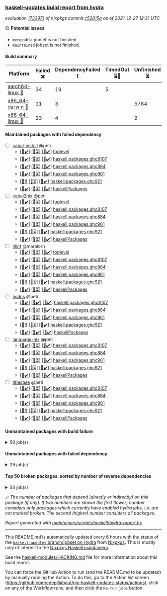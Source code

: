 ### [haskell-updates build report from hydra](https://hydra.nixos.org/jobset/nixpkgs/haskell-updates)
*evaluation [1733971](https://hydra.nixos.org/eval/1733971) of nixpkgs commit [c52815a](https://github.com/NixOS/nixpkgs/commits/c52815aa6da29983e341659c4662941a2f7797ef) as of 2021-12-27 12:31 UTC*

:yellow_circle: **Potential issues**
  * `mergeable` jobset is not finished.
  * `maintained` jobset is not finished.

#### Build summary

 | Platform | Failed :x: | DependencyFailed :heavy_exclamation_mark: | TimedOut :hourglass::no_entry_sign: | Unfinished :hourglass_flowing_sand: | Success :heavy_check_mark: | 
 | --- | --- | --- | --- | --- | --- | 
 | [aarch64-linux :iphone:](https://hydra.nixos.org/eval/1733971?filter=.aarch64-linux) | 34 | 19 | 5 |  | 7134 | 
 | [x86_64-darwin :apple:](https://hydra.nixos.org/eval/1733971?filter=.x86_64-darwin) | 11 | 3 |  | 5784 | 1337 | 
 | [x86_64-linux :penguin:](https://hydra.nixos.org/eval/1733971?filter=.x86_64-linux) | 23 | 4 |  | 2 | 7196 | 
#### Maintained packages with failed dependency
- [ ] [cabal-install](https://hydra.nixos.org/eval/1733971?filter=cabal-install) @peti
  - [[:iphone::heavy_check_mark:]](https://hydra.nixos.org/build/162346860) [[:apple::hourglass_flowing_sand:]](https://hydra.nixos.org/build/162335607) [[:penguin::heavy_check_mark:]](https://hydra.nixos.org/build/162337837) [toplevel](https://hydra.nixos.org/eval/1733971?filter=cabal-install)
  - [[:iphone::heavy_check_mark:]](https://hydra.nixos.org/build/162341196) [[:apple::hourglass_flowing_sand:]](https://hydra.nixos.org/build/162342841) [[:penguin::heavy_check_mark:]](https://hydra.nixos.org/build/162338547) [haskell.packages.ghc8107](https://hydra.nixos.org/eval/1733971?filter=haskell.packages.ghc8107.cabal-install)
  - [[:iphone::heavy_check_mark:]](https://hydra.nixos.org/build/162340016) [[:apple::hourglass_flowing_sand:]](https://hydra.nixos.org/build/162349087) [[:penguin::heavy_check_mark:]](https://hydra.nixos.org/build/162346736) [haskell.packages.ghc884](https://hydra.nixos.org/eval/1733971?filter=haskell.packages.ghc884.cabal-install)
  - [[:iphone::heavy_check_mark:]](https://hydra.nixos.org/build/162345393) [[:apple::hourglass_flowing_sand:]](https://hydra.nixos.org/build/162337423) [[:penguin::heavy_check_mark:]](https://hydra.nixos.org/build/162341800) [haskell.packages.ghc901](https://hydra.nixos.org/eval/1733971?filter=haskell.packages.ghc901.cabal-install)
  - [[:iphone::heavy_exclamation_mark:]](https://hydra.nixos.org/build/162342969) [[:apple::hourglass_flowing_sand:]](https://hydra.nixos.org/build/162337830) [[:penguin::heavy_check_mark:]](https://hydra.nixos.org/build/162332343) [haskell.packages.ghc921](https://hydra.nixos.org/eval/1733971?filter=haskell.packages.ghc921.cabal-install)
  - [[:iphone::heavy_check_mark:]](https://hydra.nixos.org/build/162352747) [[:apple::hourglass_flowing_sand:]](https://hydra.nixos.org/build/162333103) [[:penguin::heavy_check_mark:]](https://hydra.nixos.org/build/162348556) [haskellPackages](https://hydra.nixos.org/eval/1733971?filter=haskellPackages.cabal-install)
- [ ] [cabal2nix](https://hydra.nixos.org/eval/1733971?filter=cabal2nix) @peti
  - [[:iphone::heavy_check_mark:]](https://hydra.nixos.org/build/162334537) [[:apple::hourglass_flowing_sand:]](https://hydra.nixos.org/build/162347266) [[:penguin::heavy_check_mark:]](https://hydra.nixos.org/build/162344012) [toplevel](https://hydra.nixos.org/eval/1733971?filter=cabal2nix)
  - [[:iphone::heavy_check_mark:]](https://hydra.nixos.org/build/162350326) [[:apple::hourglass_flowing_sand:]](https://hydra.nixos.org/build/162348834) [[:penguin::heavy_check_mark:]](https://hydra.nixos.org/build/162332525) [haskell.packages.ghc8107](https://hydra.nixos.org/eval/1733971?filter=haskell.packages.ghc8107.cabal2nix)
  - [[:iphone::heavy_check_mark:]](https://hydra.nixos.org/build/162337896) [[:apple::hourglass_flowing_sand:]](https://hydra.nixos.org/build/162343280) [[:penguin::heavy_check_mark:]](https://hydra.nixos.org/build/162349605) [haskell.packages.ghc884](https://hydra.nixos.org/eval/1733971?filter=haskell.packages.ghc884.cabal2nix)
  - [[:iphone::heavy_check_mark:]](https://hydra.nixos.org/build/162343932) [[:apple::hourglass_flowing_sand:]](https://hydra.nixos.org/build/162336655) [[:penguin::heavy_check_mark:]](https://hydra.nixos.org/build/162352787) [haskell.packages.ghc901](https://hydra.nixos.org/eval/1733971?filter=haskell.packages.ghc901.cabal2nix)
  - [[:iphone::heavy_exclamation_mark:]](https://hydra.nixos.org/build/162336796) [[:apple::hourglass_flowing_sand:]](https://hydra.nixos.org/build/162341478) [[:penguin::heavy_check_mark:]](https://hydra.nixos.org/build/162339613) [haskell.packages.ghc921](https://hydra.nixos.org/eval/1733971?filter=haskell.packages.ghc921.cabal2nix)
  - [[:iphone::heavy_check_mark:]](https://hydra.nixos.org/build/162351447) [[:apple::hourglass_flowing_sand:]](https://hydra.nixos.org/build/162342186) [[:penguin::heavy_check_mark:]](https://hydra.nixos.org/build/162342191) [haskellPackages](https://hydra.nixos.org/eval/1733971?filter=haskellPackages.cabal2nix)
- [ ] [hlint](https://hydra.nixos.org/eval/1733971?filter=hlint) @maralorn
  - [[:iphone::heavy_check_mark:]](https://hydra.nixos.org/build/162344955) [[:apple::hourglass_flowing_sand:]](https://hydra.nixos.org/build/162332579) [[:penguin::heavy_check_mark:]](https://hydra.nixos.org/build/162346193) [toplevel](https://hydra.nixos.org/eval/1733971?filter=hlint)
  - [[:iphone::heavy_check_mark:]](https://hydra.nixos.org/build/162349339) [[:apple::hourglass_flowing_sand:]](https://hydra.nixos.org/build/162352433) [[:penguin::heavy_check_mark:]](https://hydra.nixos.org/build/162348959) [haskell.packages.ghc8107](https://hydra.nixos.org/eval/1733971?filter=haskell.packages.ghc8107.hlint)
  - [[:iphone::heavy_check_mark:]](https://hydra.nixos.org/build/162334321) [[:apple::hourglass_flowing_sand:]](https://hydra.nixos.org/build/162344743) [[:penguin::heavy_check_mark:]](https://hydra.nixos.org/build/162342044) [haskell.packages.ghc884](https://hydra.nixos.org/eval/1733971?filter=haskell.packages.ghc884.hlint)
  - [[:iphone::heavy_check_mark:]](https://hydra.nixos.org/build/162348871) [[:apple::hourglass_flowing_sand:]](https://hydra.nixos.org/build/162349871) [[:penguin::heavy_check_mark:]](https://hydra.nixos.org/build/162341607) [haskell.packages.ghc901](https://hydra.nixos.org/eval/1733971?filter=haskell.packages.ghc901.hlint)
  - [[:iphone::heavy_exclamation_mark:]](https://hydra.nixos.org/build/162352152) [[:apple::hourglass_flowing_sand:]](https://hydra.nixos.org/build/162339417) [[:penguin::heavy_check_mark:]](https://hydra.nixos.org/build/162342404) [haskell.packages.ghc921](https://hydra.nixos.org/eval/1733971?filter=haskell.packages.ghc921.hlint)
  - [[:iphone::heavy_check_mark:]](https://hydra.nixos.org/build/162346196) [[:apple::hourglass_flowing_sand:]](https://hydra.nixos.org/build/162348712) [[:penguin::heavy_check_mark:]](https://hydra.nixos.org/build/162342519) [haskellPackages](https://hydra.nixos.org/eval/1733971?filter=haskellPackages.hlint)
- [ ] [hsdns](https://hydra.nixos.org/eval/1733971?filter=hsdns) @peti
  - [[:iphone::heavy_check_mark:]](https://hydra.nixos.org/build/162331690) [[:apple::heavy_check_mark:]](https://hydra.nixos.org/build/162350846) [[:penguin::heavy_check_mark:]](https://hydra.nixos.org/build/162336663) [haskell.packages.ghc8107](https://hydra.nixos.org/eval/1733971?filter=haskell.packages.ghc8107.hsdns)
  - [[:iphone::heavy_check_mark:]](https://hydra.nixos.org/build/162338358) [[:apple::hourglass_flowing_sand:]](https://hydra.nixos.org/build/162338514) [[:penguin::heavy_check_mark:]](https://hydra.nixos.org/build/162346198) [haskell.packages.ghc884](https://hydra.nixos.org/eval/1733971?filter=haskell.packages.ghc884.hsdns)
  - [[:iphone::heavy_check_mark:]](https://hydra.nixos.org/build/162334351) [[:apple::hourglass_flowing_sand:]](https://hydra.nixos.org/build/162339230) [[:penguin::heavy_check_mark:]](https://hydra.nixos.org/build/162340230) [haskell.packages.ghc901](https://hydra.nixos.org/eval/1733971?filter=haskell.packages.ghc901.hsdns)
  - [[:iphone::heavy_exclamation_mark:]](https://hydra.nixos.org/build/162344058) [[:apple::hourglass_flowing_sand:]](https://hydra.nixos.org/build/162350432) [[:penguin::heavy_check_mark:]](https://hydra.nixos.org/build/162340845) [haskell.packages.ghc921](https://hydra.nixos.org/eval/1733971?filter=haskell.packages.ghc921.hsdns)
  - [[:iphone::heavy_check_mark:]](https://hydra.nixos.org/build/162334631) [[:apple::heavy_check_mark:]](https://hydra.nixos.org/build/162338840) [[:penguin::heavy_check_mark:]](https://hydra.nixos.org/build/162345737) [haskellPackages](https://hydra.nixos.org/eval/1733971?filter=haskellPackages.hsdns)
- [ ] [language-nix](https://hydra.nixos.org/eval/1733971?filter=language-nix) @peti
  - [[:iphone::heavy_check_mark:]](https://hydra.nixos.org/build/162349654) [[:apple::hourglass_flowing_sand:]](https://hydra.nixos.org/build/162346415) [[:penguin::heavy_check_mark:]](https://hydra.nixos.org/build/162331080) [haskell.packages.ghc8107](https://hydra.nixos.org/eval/1733971?filter=haskell.packages.ghc8107.language-nix)
  - [[:iphone::heavy_check_mark:]](https://hydra.nixos.org/build/162340650) [[:apple::hourglass_flowing_sand:]](https://hydra.nixos.org/build/162340663) [[:penguin::heavy_check_mark:]](https://hydra.nixos.org/build/162351997) [haskell.packages.ghc884](https://hydra.nixos.org/eval/1733971?filter=haskell.packages.ghc884.language-nix)
  - [[:iphone::heavy_check_mark:]](https://hydra.nixos.org/build/162337261) [[:apple::hourglass_flowing_sand:]](https://hydra.nixos.org/build/162347767) [[:penguin::heavy_check_mark:]](https://hydra.nixos.org/build/162341349) [haskell.packages.ghc901](https://hydra.nixos.org/eval/1733971?filter=haskell.packages.ghc901.language-nix)
  - [[:iphone::heavy_exclamation_mark:]](https://hydra.nixos.org/build/162348182) [[:apple::hourglass_flowing_sand:]](https://hydra.nixos.org/build/162351620) [[:penguin::heavy_check_mark:]](https://hydra.nixos.org/build/162352293) [haskell.packages.ghc921](https://hydra.nixos.org/eval/1733971?filter=haskell.packages.ghc921.language-nix)
  - [[:iphone::heavy_check_mark:]](https://hydra.nixos.org/build/162333949) [[:apple::hourglass_flowing_sand:]](https://hydra.nixos.org/build/162339327) [[:penguin::heavy_check_mark:]](https://hydra.nixos.org/build/162333831) [haskellPackages](https://hydra.nixos.org/eval/1733971?filter=haskellPackages.language-nix)
- [ ] [titlecase](https://hydra.nixos.org/eval/1733971?filter=titlecase) @peti
  - [[:iphone::heavy_check_mark:]](https://hydra.nixos.org/build/162348528) [[:apple::hourglass_flowing_sand:]](https://hydra.nixos.org/build/162340714) [[:penguin::heavy_check_mark:]](https://hydra.nixos.org/build/162342703) [haskell.packages.ghc8107](https://hydra.nixos.org/eval/1733971?filter=haskell.packages.ghc8107.titlecase)
  - [[:iphone::heavy_check_mark:]](https://hydra.nixos.org/build/162331577) [[:apple::hourglass_flowing_sand:]](https://hydra.nixos.org/build/162332598) [[:penguin::heavy_check_mark:]](https://hydra.nixos.org/build/162349114) [haskell.packages.ghc884](https://hydra.nixos.org/eval/1733971?filter=haskell.packages.ghc884.titlecase)
  - [[:iphone::heavy_check_mark:]](https://hydra.nixos.org/build/162341037) [[:apple::hourglass_flowing_sand:]](https://hydra.nixos.org/build/162342576) [[:penguin::heavy_check_mark:]](https://hydra.nixos.org/build/162342355) [haskell.packages.ghc901](https://hydra.nixos.org/eval/1733971?filter=haskell.packages.ghc901.titlecase)
  - [[:iphone::heavy_exclamation_mark:]](https://hydra.nixos.org/build/162339190) [[:apple::hourglass_flowing_sand:]](https://hydra.nixos.org/build/162340908) [[:penguin::heavy_check_mark:]](https://hydra.nixos.org/build/162334163) [haskell.packages.ghc921](https://hydra.nixos.org/eval/1733971?filter=haskell.packages.ghc921.titlecase)
  - [[:iphone::heavy_check_mark:]](https://hydra.nixos.org/build/162331458) [[:apple::hourglass_flowing_sand:]](https://hydra.nixos.org/build/162333778) [[:penguin::heavy_check_mark:]](https://hydra.nixos.org/build/162334765) [haskellPackages](https://hydra.nixos.org/eval/1733971?filter=haskellPackages.titlecase)
#### Unmaintained packages with build failure
<details><summary>50 job(s) </summary>

- [ ] [[:iphone::x:]](https://hydra.nixos.org/build/162350301) [[:apple::hourglass_flowing_sand:]](https://hydra.nixos.org/build/162331385) [[:penguin::heavy_check_mark:]](https://hydra.nixos.org/build/162346422) [haskellPackages.ptr-poker](https://hydra.nixos.org/eval/1733971?filter=haskellPackages.ptr-poker)  :arrow_heading_up: 3 | 4
- [ ] [[:iphone::x:]](https://hydra.nixos.org/build/162334350) [[:apple::heavy_check_mark:]](https://hydra.nixos.org/build/162345542) [[:penguin::heavy_check_mark:]](https://hydra.nixos.org/build/162340910) [haskellPackages.long-double](https://hydra.nixos.org/eval/1733971?filter=haskellPackages.long-double)  :arrow_heading_up: 2 | 2
- [ ] [[:iphone::heavy_check_mark:]](https://hydra.nixos.org/build/162343562) [[:apple::hourglass_flowing_sand:]](https://hydra.nixos.org/build/162512173) [[:penguin::x:]](https://hydra.nixos.org/build/162512099) [haskellPackages.sdp-io](https://hydra.nixos.org/eval/1733971?filter=haskellPackages.sdp-io)  :arrow_heading_up: 2 | 2
- [ ] [[:iphone::x:]](https://hydra.nixos.org/build/162339174) [[:apple::hourglass_flowing_sand:]](https://hydra.nixos.org/build/162338723) [[:penguin::heavy_check_mark:]](https://hydra.nixos.org/build/162349382) [haskellPackages.OrderedBits](https://hydra.nixos.org/eval/1733971?filter=haskellPackages.OrderedBits)  :arrow_heading_up: 1 | 36
- [ ] [[:iphone::x:]](https://hydra.nixos.org/build/162512113) [[:apple::hourglass_flowing_sand:]](https://hydra.nixos.org/build/162512187) [[:penguin::x:]](https://hydra.nixos.org/build/162512102) [haskellPackages.polysemy-http](https://hydra.nixos.org/eval/1733971?filter=haskellPackages.polysemy-http)  :arrow_heading_up: 1 | 2
- [ ] [[:iphone::x:]](https://hydra.nixos.org/build/162351024) [[:apple::hourglass_flowing_sand:]](https://hydra.nixos.org/build/162340828) [[:penguin::heavy_check_mark:]](https://hydra.nixos.org/build/162350261) [haskellPackages.quic](https://hydra.nixos.org/eval/1733971?filter=haskellPackages.quic)  :arrow_heading_up: 1 | 2
- [ ] [[:iphone::x:]](https://hydra.nixos.org/build/162335896) [[:apple::x:]](https://hydra.nixos.org/build/162340408) [[:penguin::heavy_check_mark:]](https://hydra.nixos.org/build/162342879) [haskellPackages.easytensor](https://hydra.nixos.org/eval/1733971?filter=haskellPackages.easytensor)  :arrow_heading_up: 1 | 1
- [ ] [[:iphone::heavy_check_mark:]](https://hydra.nixos.org/build/162345878) [[:apple::x:]](https://hydra.nixos.org/build/162344069) [[:penguin::heavy_check_mark:]](https://hydra.nixos.org/build/162348576) [haskellPackages.keep-alive](https://hydra.nixos.org/eval/1733971?filter=haskellPackages.keep-alive)  :arrow_heading_up: 1 | 1
- [ ] [[:iphone::x:]](https://hydra.nixos.org/build/162337076) [[:apple::hourglass_flowing_sand:]](https://hydra.nixos.org/build/162340398) [[:penguin::heavy_check_mark:]](https://hydra.nixos.org/build/162334597) [haskellPackages.nlopt-haskell](https://hydra.nixos.org/eval/1733971?filter=haskellPackages.nlopt-haskell)  :arrow_heading_up: 1 | 1
- [ ] [[:iphone::x:]](https://hydra.nixos.org/build/162512101) [[:apple::hourglass_flowing_sand:]](https://hydra.nixos.org/build/162512115) [[:penguin::x:]](https://hydra.nixos.org/build/162512146) [haskellPackages.polysemy-process](https://hydra.nixos.org/eval/1733971?filter=haskellPackages.polysemy-process)  :arrow_heading_up: 1 | 1
- [ ] [[:iphone::heavy_check_mark:]](https://hydra.nixos.org/build/162340476) [[:apple::hourglass_flowing_sand:]](https://hydra.nixos.org/build/162512083) [[:penguin::x:]](https://hydra.nixos.org/build/162512081) [haskellPackages.sdp-hashable](https://hydra.nixos.org/eval/1733971?filter=haskellPackages.sdp-hashable)  :arrow_heading_up: 1 | 1
- [ ] [[:iphone::x:]](https://hydra.nixos.org/build/162338584) [[:apple::heavy_check_mark:]](https://hydra.nixos.org/build/162338429) [[:penguin::heavy_check_mark:]](https://hydra.nixos.org/build/162336528) [haskellPackages.unicode-properties](https://hydra.nixos.org/eval/1733971?filter=haskellPackages.unicode-properties)  :arrow_heading_up: 1 | 1
- [ ] [[:iphone::x:]](https://hydra.nixos.org/build/162344940) [[:apple::hourglass_flowing_sand:]](https://hydra.nixos.org/build/162334963) [[:penguin::heavy_check_mark:]](https://hydra.nixos.org/build/162349767) [haskellPackages.accelerate-llvm](https://hydra.nixos.org/eval/1733971?filter=haskellPackages.accelerate-llvm)  :arrow_heading_up: 0 | 8
- [ ] [[:iphone::x:]](https://hydra.nixos.org/build/162350546) [[:apple::hourglass_flowing_sand:]](https://hydra.nixos.org/build/162335211) [[:penguin::heavy_check_mark:]](https://hydra.nixos.org/build/162349665) [haskellPackages.freetype2](https://hydra.nixos.org/eval/1733971?filter=haskellPackages.freetype2)  :arrow_heading_up: 0 | 7
- [ ] [[:iphone::x:]](https://hydra.nixos.org/build/162333256) [[:apple::hourglass_flowing_sand:]](https://hydra.nixos.org/build/162344866) [[:penguin::heavy_check_mark:]](https://hydra.nixos.org/build/162335375) [haskellPackages.picosat](https://hydra.nixos.org/eval/1733971?filter=haskellPackages.picosat)  :arrow_heading_up: 0 | 1
- [ ] [[:iphone::heavy_check_mark:]](https://hydra.nixos.org/build/162346127) [[:apple::x:]](https://hydra.nixos.org/build/162350243) [[:penguin::heavy_check_mark:]](https://hydra.nixos.org/build/162348023) [haskellPackages.select](https://hydra.nixos.org/eval/1733971?filter=haskellPackages.select)  :arrow_heading_up: 0 | 1
- [ ] [[:iphone::x:]](https://hydra.nixos.org/build/162346766) [[:apple::heavy_check_mark:]](https://hydra.nixos.org/build/162344071) [[:penguin::heavy_check_mark:]](https://hydra.nixos.org/build/162338128) [haskellPackages.HsASA](https://hydra.nixos.org/eval/1733971?filter=haskellPackages.HsASA) 
- [ ] [[:iphone::heavy_check_mark:]](https://hydra.nixos.org/build/162337148) [[:apple::hourglass_flowing_sand:]](https://hydra.nixos.org/build/162334114) [[:penguin::x:]](https://hydra.nixos.org/build/162349030) [haskellPackages.astro](https://hydra.nixos.org/eval/1733971?filter=haskellPackages.astro) 
- [ ] [[:iphone::heavy_check_mark:]](https://hydra.nixos.org/build/162338022) [[:apple::x:]](https://hydra.nixos.org/build/162340940) [[:penguin::heavy_check_mark:]](https://hydra.nixos.org/build/162333951) [haskellPackages.discount](https://hydra.nixos.org/eval/1733971?filter=haskellPackages.discount) 
- [ ] [[:iphone::heavy_check_mark:]](https://hydra.nixos.org/build/162335934) [[:apple::x:]](https://hydra.nixos.org/build/162346473) [[:penguin::heavy_check_mark:]](https://hydra.nixos.org/build/162337080) [haskellPackages.float128](https://hydra.nixos.org/eval/1733971?filter=haskellPackages.float128) 
- [ ] [[:iphone::x:]](https://hydra.nixos.org/build/162349381) [[:apple::hourglass_flowing_sand:]](https://hydra.nixos.org/build/162339662) [[:penguin::x:]](https://hydra.nixos.org/build/162342716) [haskellPackages.futhark-manifest](https://hydra.nixos.org/eval/1733971?filter=haskellPackages.futhark-manifest) 
- [ ] [[:iphone::x:]](https://hydra.nixos.org/build/162332395) [[:apple::hourglass_flowing_sand:]](https://hydra.nixos.org/build/162342787) [[:penguin::x:]](https://hydra.nixos.org/build/162348602) [haskellPackages.gingersnap](https://hydra.nixos.org/eval/1733971?filter=haskellPackages.gingersnap) 
- [ ] [[:iphone::x:]](https://hydra.nixos.org/build/162336303) [[:penguin::heavy_check_mark:]](https://hydra.nixos.org/build/162332850) [haskellPackages.gnome-keyring](https://hydra.nixos.org/eval/1733971?filter=haskellPackages.gnome-keyring) 
- [ ] [[:iphone::x:]](https://hydra.nixos.org/build/162339240) [[:apple::hourglass_flowing_sand:]](https://hydra.nixos.org/build/162334306) [[:penguin::heavy_check_mark:]](https://hydra.nixos.org/build/162346948) [haskellPackages.hq](https://hydra.nixos.org/eval/1733971?filter=haskellPackages.hq) 
- [ ] [[:iphone::heavy_check_mark:]](https://hydra.nixos.org/build/162350400) [[:apple::x:]](https://hydra.nixos.org/build/162339196) [[:penguin::heavy_check_mark:]](https://hydra.nixos.org/build/162331909) [haskellPackages.hsshellscript](https://hydra.nixos.org/eval/1733971?filter=haskellPackages.hsshellscript) 
- [ ] [[:iphone::x:]](https://hydra.nixos.org/build/162333987) [[:apple::hourglass_flowing_sand:]](https://hydra.nixos.org/build/162341453) [[:penguin::x:]](https://hydra.nixos.org/build/162348388) [haskellPackages.http-api-data-qq](https://hydra.nixos.org/eval/1733971?filter=haskellPackages.http-api-data-qq) 
- [ ] [[:iphone::x:]](https://hydra.nixos.org/build/162332583) [[:apple::hourglass_flowing_sand:]](https://hydra.nixos.org/build/162342714) [[:penguin::x:]](https://hydra.nixos.org/build/162347242) [haskellPackages.monad-throw-exit](https://hydra.nixos.org/eval/1733971?filter=haskellPackages.monad-throw-exit) 
- [ ] [[:iphone::x:]](https://hydra.nixos.org/build/162512085) [[:apple::hourglass_flowing_sand:]](https://hydra.nixos.org/build/162512089) [[:penguin::x:]](https://hydra.nixos.org/build/162512177) [haskellPackages.morpheus-graphql](https://hydra.nixos.org/eval/1733971?filter=haskellPackages.morpheus-graphql) 
- [ ] [[:iphone::x:]](https://hydra.nixos.org/build/162334581) [[:apple::hourglass_flowing_sand:]](https://hydra.nixos.org/build/162336173) [[:penguin::x:]](https://hydra.nixos.org/build/162350635) [haskellPackages.opentracing-jaeger](https://hydra.nixos.org/eval/1733971?filter=haskellPackages.opentracing-jaeger) 
- [ ] [[:iphone::x:]](https://hydra.nixos.org/build/162334714) [[:apple::hourglass_flowing_sand:]](https://hydra.nixos.org/build/162349577) [[:penguin::x:]](https://hydra.nixos.org/build/162347423) [haskellPackages.opentracing-zipkin-v1](https://hydra.nixos.org/eval/1733971?filter=haskellPackages.opentracing-zipkin-v1) 
- [ ] [[:iphone::x:]](https://hydra.nixos.org/build/162348460) [[:apple::hourglass_flowing_sand:]](https://hydra.nixos.org/build/162341154) [[:penguin::x:]](https://hydra.nixos.org/build/162348968) [haskellPackages.owoify-hs](https://hydra.nixos.org/eval/1733971?filter=haskellPackages.owoify-hs) 
- [ ] [[:iphone::x:]](https://hydra.nixos.org/build/162334185) [[:apple::hourglass_flowing_sand:]](https://hydra.nixos.org/build/162341533) [[:penguin::x:]](https://hydra.nixos.org/build/162351367) [haskellPackages.pandora-io](https://hydra.nixos.org/eval/1733971?filter=haskellPackages.pandora-io) 
- [ ] [[:iphone::x:]](https://hydra.nixos.org/build/162340345) [[:apple::hourglass_flowing_sand:]](https://hydra.nixos.org/build/162331721) [[:penguin::x:]](https://hydra.nixos.org/build/162341935) [haskellPackages.parse](https://hydra.nixos.org/eval/1733971?filter=haskellPackages.parse) 
- [ ] [[:iphone::x:]](https://hydra.nixos.org/build/162349946) [[:apple::hourglass_flowing_sand:]](https://hydra.nixos.org/build/162351824) [[:penguin::heavy_check_mark:]](https://hydra.nixos.org/build/162343679) [haskellPackages.poker](https://hydra.nixos.org/eval/1733971?filter=haskellPackages.poker) 
- [ ] [[:iphone::x:]](https://hydra.nixos.org/build/162512110) [[:apple::hourglass_flowing_sand:]](https://hydra.nixos.org/build/162512194) [[:penguin::x:]](https://hydra.nixos.org/build/162512150) [haskellPackages.polysemy-check](https://hydra.nixos.org/eval/1733971?filter=haskellPackages.polysemy-check) 
- [ ] [[:iphone::x:]](https://hydra.nixos.org/build/162512133) [[:apple::hourglass_flowing_sand:]](https://hydra.nixos.org/build/162512109) [[:penguin::x:]](https://hydra.nixos.org/build/162512147) [haskellPackages.polysemy-conc_0_5_1_1](https://hydra.nixos.org/eval/1733971?filter=haskellPackages.polysemy-conc_0_5_1_1) 
- [ ] [[:iphone::x:]](https://hydra.nixos.org/build/162332084) [[:apple::hourglass_flowing_sand:]](https://hydra.nixos.org/build/162336385) [[:penguin::x:]](https://hydra.nixos.org/build/162352165) [haskellPackages.prairie](https://hydra.nixos.org/eval/1733971?filter=haskellPackages.prairie) 
- [ ] [[:iphone::x:]](https://hydra.nixos.org/build/162350570) [[:apple::heavy_check_mark:]](https://hydra.nixos.org/build/162348537) [[:penguin::heavy_check_mark:]](https://hydra.nixos.org/build/162352845) [haskellPackages.risc386](https://hydra.nixos.org/eval/1733971?filter=haskellPackages.risc386) 
- [ ] [[:iphone::heavy_check_mark:]](https://hydra.nixos.org/build/162351261) [[:apple::hourglass_flowing_sand:]](https://hydra.nixos.org/build/162512088) [[:penguin::x:]](https://hydra.nixos.org/build/162512160) [haskellPackages.sdp-binary](https://hydra.nixos.org/eval/1733971?filter=haskellPackages.sdp-binary) 
- [ ] [[:iphone::heavy_check_mark:]](https://hydra.nixos.org/build/162352045) [[:apple::hourglass_flowing_sand:]](https://hydra.nixos.org/build/162512125) [[:penguin::x:]](https://hydra.nixos.org/build/162512172) [haskellPackages.sdp-deepseq](https://hydra.nixos.org/eval/1733971?filter=haskellPackages.sdp-deepseq) 
- [ ] [[:iphone::heavy_check_mark:]](https://hydra.nixos.org/build/162345558) [[:apple::hourglass_flowing_sand:]](https://hydra.nixos.org/build/162512121) [[:penguin::x:]](https://hydra.nixos.org/build/162512108) [haskellPackages.sdp-quickcheck](https://hydra.nixos.org/eval/1733971?filter=haskellPackages.sdp-quickcheck) 
- [ ] [[:iphone::x:]](https://hydra.nixos.org/build/162343522) [[:apple::hourglass_flowing_sand:]](https://hydra.nixos.org/build/162345932) [[:penguin::x:]](https://hydra.nixos.org/build/162335708) [haskellPackages.servant-tracing](https://hydra.nixos.org/eval/1733971?filter=haskellPackages.servant-tracing) 
- [ ] [[:iphone::heavy_check_mark:]](https://hydra.nixos.org/build/162334480) [[:apple::x:]](https://hydra.nixos.org/build/162351344) [[:penguin::heavy_check_mark:]](https://hydra.nixos.org/build/162337680) [haskellPackages.shared-memory](https://hydra.nixos.org/eval/1733971?filter=haskellPackages.shared-memory) 
- [ ] [[:iphone::x:]](https://hydra.nixos.org/build/162348744) [[:apple::hourglass_flowing_sand:]](https://hydra.nixos.org/build/162333176) [[:penguin::x:]](https://hydra.nixos.org/build/162347353) [haskellPackages.sydtest-hspec](https://hydra.nixos.org/eval/1733971?filter=haskellPackages.sydtest-hspec) 
- [ ] [[:iphone::x:]](https://hydra.nixos.org/build/162332191) [[:apple::hourglass_flowing_sand:]](https://hydra.nixos.org/build/162339521) [[:penguin::heavy_check_mark:]](https://hydra.nixos.org/build/162337513) [haskellPackages.wiringPi](https://hydra.nixos.org/eval/1733971?filter=haskellPackages.wiringPi) 
- [ ] [[:iphone::x:]](https://hydra.nixos.org/build/162333258) [[:apple::hourglass_flowing_sand:]](https://hydra.nixos.org/build/162334542) [[:penguin::heavy_check_mark:]](https://hydra.nixos.org/build/162333294) [haskellPackages.x86-64bit](https://hydra.nixos.org/eval/1733971?filter=haskellPackages.x86-64bit) 
- [ ] [[:iphone::heavy_check_mark:]](https://hydra.nixos.org/build/162346926) [[:apple::x:]](https://hydra.nixos.org/build/162346995) [[:penguin::heavy_check_mark:]](https://hydra.nixos.org/build/162344917) [haskellPackages.xmonad-utils](https://hydra.nixos.org/eval/1733971?filter=haskellPackages.xmonad-utils) 
- [ ] [[:iphone::heavy_check_mark:]](https://hydra.nixos.org/build/162348428) [[:apple::x:]](https://hydra.nixos.org/build/162351500) [[:penguin::heavy_check_mark:]](https://hydra.nixos.org/build/162348534) [haskellPackages.yoga](https://hydra.nixos.org/eval/1733971?filter=haskellPackages.yoga) 
- [ ] [[:iphone::heavy_check_mark:]](https://hydra.nixos.org/build/162345285) [[:apple::x:]](https://hydra.nixos.org/build/162348234) [[:penguin::heavy_check_mark:]](https://hydra.nixos.org/build/162342137) [haskellPackages.zot](https://hydra.nixos.org/eval/1733971?filter=haskellPackages.zot) 
- [ ] [[:iphone::heavy_check_mark:]](https://hydra.nixos.org/build/162347006) [[:apple::x:]](https://hydra.nixos.org/build/162352011) [[:penguin::heavy_check_mark:]](https://hydra.nixos.org/build/162336227) [haskellPackages.zxcvbn-c](https://hydra.nixos.org/eval/1733971?filter=haskellPackages.zxcvbn-c) 
</details>

#### Unmaintained packages with failed dependency
<details><summary>29 job(s) </summary>

- [ ] [[:iphone::heavy_exclamation_mark:]](https://hydra.nixos.org/build/162351009) [[:apple::hourglass_flowing_sand:]](https://hydra.nixos.org/build/162341144) [[:penguin::heavy_check_mark:]](https://hydra.nixos.org/build/162350406) [haskellPackages.jsonifier](https://hydra.nixos.org/eval/1733971?filter=haskellPackages.jsonifier)  :arrow_heading_up: 2 | 2
- [ ] [hoogle](https://hydra.nixos.org/eval/1733971?filter=hoogle)  :arrow_heading_up: 1 | 2
  - [[:iphone::heavy_check_mark:]](https://hydra.nixos.org/build/162346465) [[:apple::hourglass_flowing_sand:]](https://hydra.nixos.org/build/162347605) [[:penguin::heavy_check_mark:]](https://hydra.nixos.org/build/162331921) [haskell.packages.ghc8107](https://hydra.nixos.org/eval/1733971?filter=haskell.packages.ghc8107.hoogle)
  - [[:iphone::heavy_check_mark:]](https://hydra.nixos.org/build/162334568) [[:apple::hourglass_flowing_sand:]](https://hydra.nixos.org/build/162347972) [[:penguin::heavy_check_mark:]](https://hydra.nixos.org/build/162335368) [haskell.packages.ghc884](https://hydra.nixos.org/eval/1733971?filter=haskell.packages.ghc884.hoogle)
  - [[:iphone::heavy_check_mark:]](https://hydra.nixos.org/build/162352172) [[:apple::hourglass_flowing_sand:]](https://hydra.nixos.org/build/162352413) [[:penguin::heavy_check_mark:]](https://hydra.nixos.org/build/162346247) [haskell.packages.ghc901](https://hydra.nixos.org/eval/1733971?filter=haskell.packages.ghc901.hoogle)
  - [[:iphone::heavy_exclamation_mark:]](https://hydra.nixos.org/build/162351976) [[:apple::hourglass_flowing_sand:]](https://hydra.nixos.org/build/162334132) [[:penguin::heavy_check_mark:]](https://hydra.nixos.org/build/162349688) [haskell.packages.ghc921](https://hydra.nixos.org/eval/1733971?filter=haskell.packages.ghc921.hoogle)
  - [[:iphone::heavy_check_mark:]](https://hydra.nixos.org/build/162331789) [[:apple::hourglass_flowing_sand:]](https://hydra.nixos.org/build/162345628) [[:penguin::heavy_check_mark:]](https://hydra.nixos.org/build/162348560) [haskellPackages](https://hydra.nixos.org/eval/1733971?filter=haskellPackages.hoogle)
- [ ] [[:iphone::heavy_exclamation_mark:]](https://hydra.nixos.org/build/162352835) [[:apple::hourglass_flowing_sand:]](https://hydra.nixos.org/build/162340793) [[:penguin::heavy_check_mark:]](https://hydra.nixos.org/build/162351603) [haskellPackages.opentelemetry-extra](https://hydra.nixos.org/eval/1733971?filter=haskellPackages.opentelemetry-extra)  :arrow_heading_up: 1 | 1
- [ ] [[:iphone::heavy_exclamation_mark:]](https://hydra.nixos.org/build/162346045) [[:apple::hourglass_flowing_sand:]](https://hydra.nixos.org/build/162339260) [[:penguin::heavy_check_mark:]](https://hydra.nixos.org/build/162347340) [haskellPackages.PrimitiveArray](https://hydra.nixos.org/eval/1733971?filter=haskellPackages.PrimitiveArray)  :arrow_heading_up: 0 | 35
- [ ] [[:iphone::heavy_exclamation_mark:]](https://hydra.nixos.org/build/162352384) [[:apple::hourglass_flowing_sand:]](https://hydra.nixos.org/build/162336653) [[:penguin::heavy_check_mark:]](https://hydra.nixos.org/build/162350618) [haskellPackages.http3](https://hydra.nixos.org/eval/1733971?filter=haskellPackages.http3)  :arrow_heading_up: 0 | 1
- [ ] [cabal2nix-unstable](https://hydra.nixos.org/eval/1733971?filter=cabal2nix-unstable) 
  - [[:iphone::heavy_check_mark:]](https://hydra.nixos.org/build/162340411) [[:apple::hourglass_flowing_sand:]](https://hydra.nixos.org/build/162341055) [[:penguin::heavy_check_mark:]](https://hydra.nixos.org/build/162352727) [haskell.packages.ghc8107](https://hydra.nixos.org/eval/1733971?filter=haskell.packages.ghc8107.cabal2nix-unstable)
  - [[:iphone::heavy_check_mark:]](https://hydra.nixos.org/build/162342928) [[:apple::hourglass_flowing_sand:]](https://hydra.nixos.org/build/162331954) [[:penguin::heavy_check_mark:]](https://hydra.nixos.org/build/162340443) [haskell.packages.ghc884](https://hydra.nixos.org/eval/1733971?filter=haskell.packages.ghc884.cabal2nix-unstable)
  - [[:iphone::heavy_check_mark:]](https://hydra.nixos.org/build/162346638) [[:apple::hourglass_flowing_sand:]](https://hydra.nixos.org/build/162351358) [[:penguin::heavy_check_mark:]](https://hydra.nixos.org/build/162344135) [haskell.packages.ghc901](https://hydra.nixos.org/eval/1733971?filter=haskell.packages.ghc901.cabal2nix-unstable)
  - [[:iphone::heavy_exclamation_mark:]](https://hydra.nixos.org/build/162334269) [[:apple::hourglass_flowing_sand:]](https://hydra.nixos.org/build/162343209) [[:penguin::heavy_check_mark:]](https://hydra.nixos.org/build/162334850) [haskell.packages.ghc921](https://hydra.nixos.org/eval/1733971?filter=haskell.packages.ghc921.cabal2nix-unstable)
  - [[:iphone::heavy_check_mark:]](https://hydra.nixos.org/build/162344243) [[:apple::hourglass_flowing_sand:]](https://hydra.nixos.org/build/162351778) [[:penguin::heavy_check_mark:]](https://hydra.nixos.org/build/162342799) [haskellPackages](https://hydra.nixos.org/eval/1733971?filter=haskellPackages.cabal2nix-unstable)
- [ ] [[:iphone::heavy_exclamation_mark:]](https://hydra.nixos.org/build/162351830) [[:apple::heavy_exclamation_mark:]](https://hydra.nixos.org/build/162351929) [[:penguin::heavy_check_mark:]](https://hydra.nixos.org/build/162332352) [haskellPackages.easytensor-vulkan](https://hydra.nixos.org/eval/1733971?filter=haskellPackages.easytensor-vulkan) 
- [ ] [[:iphone::heavy_exclamation_mark:]](https://hydra.nixos.org/build/162343501) [[:apple::hourglass_flowing_sand:]](https://hydra.nixos.org/build/162333492) [[:penguin::heavy_check_mark:]](https://hydra.nixos.org/build/162349192) [haskellPackages.hmatrix-nlopt](https://hydra.nixos.org/eval/1733971?filter=haskellPackages.hmatrix-nlopt) 
- [ ] [[:iphone::heavy_exclamation_mark:]](https://hydra.nixos.org/build/162341748) [[:apple::hourglass_flowing_sand:]](https://hydra.nixos.org/build/162348585) [[:penguin::heavy_check_mark:]](https://hydra.nixos.org/build/162345505) [haskellPackages.kmn-programming](https://hydra.nixos.org/eval/1733971?filter=haskellPackages.kmn-programming) 
- [ ] [[:iphone::heavy_exclamation_mark:]](https://hydra.nixos.org/build/162337303) [[:apple::hourglass_flowing_sand:]](https://hydra.nixos.org/build/162350655) [[:penguin::heavy_check_mark:]](https://hydra.nixos.org/build/162345139) [haskellPackages.opentelemetry-lightstep](https://hydra.nixos.org/eval/1733971?filter=haskellPackages.opentelemetry-lightstep) 
- [ ] [[:iphone::heavy_check_mark:]](https://hydra.nixos.org/build/162337314) [[:apple::heavy_exclamation_mark:]](https://hydra.nixos.org/build/162337566) [[:penguin::heavy_check_mark:]](https://hydra.nixos.org/build/162335564) [haskellPackages.postgresql-replicant](https://hydra.nixos.org/eval/1733971?filter=haskellPackages.postgresql-replicant) 
- [ ] [[:iphone::heavy_exclamation_mark:]](https://hydra.nixos.org/build/162343607) [[:apple::hourglass_flowing_sand:]](https://hydra.nixos.org/build/162350534) [[:penguin::heavy_check_mark:]](https://hydra.nixos.org/build/162335155) [haskellPackages.rounded](https://hydra.nixos.org/eval/1733971?filter=haskellPackages.rounded) 
- [ ] [[:iphone::heavy_exclamation_mark:]](https://hydra.nixos.org/build/162347449) [[:apple::hourglass_flowing_sand:]](https://hydra.nixos.org/build/162333008) [[:penguin::heavy_check_mark:]](https://hydra.nixos.org/build/162340340) [haskellPackages.rounded-hw](https://hydra.nixos.org/eval/1733971?filter=haskellPackages.rounded-hw) 
- [ ] [[:iphone::heavy_check_mark:]](https://hydra.nixos.org/build/162346963) [[:apple::hourglass_flowing_sand:]](https://hydra.nixos.org/build/162512175) [[:penguin::heavy_exclamation_mark:]](https://hydra.nixos.org/build/162512132) [haskellPackages.sdp4bytestring](https://hydra.nixos.org/eval/1733971?filter=haskellPackages.sdp4bytestring) 
- [ ] [[:iphone::heavy_check_mark:]](https://hydra.nixos.org/build/162335279) [[:apple::hourglass_flowing_sand:]](https://hydra.nixos.org/build/162512124) [[:penguin::heavy_exclamation_mark:]](https://hydra.nixos.org/build/162512091) [haskellPackages.sdp4text](https://hydra.nixos.org/eval/1733971?filter=haskellPackages.sdp4text) 
- [ ] [[:iphone::heavy_check_mark:]](https://hydra.nixos.org/build/162352694) [[:apple::hourglass_flowing_sand:]](https://hydra.nixos.org/build/162512151) [[:penguin::heavy_exclamation_mark:]](https://hydra.nixos.org/build/162512184) [haskellPackages.sdp4unordered](https://hydra.nixos.org/eval/1733971?filter=haskellPackages.sdp4unordered) 
- [ ] [[:iphone::heavy_check_mark:]](https://hydra.nixos.org/build/162344321) [[:apple::hourglass_flowing_sand:]](https://hydra.nixos.org/build/162512157) [[:penguin::heavy_exclamation_mark:]](https://hydra.nixos.org/build/162512135) [haskellPackages.sdp4vector](https://hydra.nixos.org/eval/1733971?filter=haskellPackages.sdp4vector) 
- [ ] [[:iphone::heavy_exclamation_mark:]](https://hydra.nixos.org/build/162335774) [[:apple::heavy_check_mark:]](https://hydra.nixos.org/build/162352181) [[:penguin::heavy_check_mark:]](https://hydra.nixos.org/build/162340915) [haskellPackages.unicode-names](https://hydra.nixos.org/eval/1733971?filter=haskellPackages.unicode-names) 
- [ ] [[:iphone::heavy_check_mark:]](https://hydra.nixos.org/build/162351279) [[:apple::heavy_exclamation_mark:]](https://hydra.nixos.org/build/162331760) [[:penguin::heavy_check_mark:]](https://hydra.nixos.org/build/162349851) [haskellPackages.xbattbar](https://hydra.nixos.org/eval/1733971?filter=haskellPackages.xbattbar) 
</details>

#### Top 50 broken packages, sorted by number of reverse dependencies
<details><summary>50 job(s) </summary>

[haskell98](https://packdeps.haskellers.com/reverse/haskell98) :arrow_heading_up: 153  
[enumerator](https://packdeps.haskellers.com/reverse/enumerator) :arrow_heading_up: 56  
[derive](https://packdeps.haskellers.com/reverse/derive) :arrow_heading_up: 48  
[contiguous](https://packdeps.haskellers.com/reverse/contiguous) :arrow_heading_up: 46  
[MonadCatchIO-transformers](https://packdeps.haskellers.com/reverse/MonadCatchIO-transformers) :arrow_heading_up: 41  
[parseargs](https://packdeps.haskellers.com/reverse/parseargs) :arrow_heading_up: 41  
[bytesmith](https://packdeps.haskellers.com/reverse/bytesmith) :arrow_heading_up: 36  
[data-lens](https://packdeps.haskellers.com/reverse/data-lens) :arrow_heading_up: 33  
[distributed-process](https://packdeps.haskellers.com/reverse/distributed-process) :arrow_heading_up: 30  
[iteratee](https://packdeps.haskellers.com/reverse/iteratee) :arrow_heading_up: 29  
[jmacro](https://packdeps.haskellers.com/reverse/jmacro) :arrow_heading_up: 29  
[ip](https://packdeps.haskellers.com/reverse/ip) :arrow_heading_up: 26  
[either-unwrap](https://packdeps.haskellers.com/reverse/either-unwrap) :arrow_heading_up: 25  
[HList](https://packdeps.haskellers.com/reverse/HList) :arrow_heading_up: 23  
[SciBaseTypes](https://packdeps.haskellers.com/reverse/SciBaseTypes) :arrow_heading_up: 22  
[haskelldb](https://packdeps.haskellers.com/reverse/haskelldb) :arrow_heading_up: 22  
[hsc3](https://packdeps.haskellers.com/reverse/hsc3) :arrow_heading_up: 22  
[wxdirect](https://packdeps.haskellers.com/reverse/wxdirect) :arrow_heading_up: 22  
[BiobaseTypes](https://packdeps.haskellers.com/reverse/BiobaseTypes) :arrow_heading_up: 21  
[wxc](https://packdeps.haskellers.com/reverse/wxc) :arrow_heading_up: 21  
[biocore](https://packdeps.haskellers.com/reverse/biocore) :arrow_heading_up: 20  
[secp256k1-haskell](https://packdeps.haskellers.com/reverse/secp256k1-haskell) :arrow_heading_up: 20  
[wxcore](https://packdeps.haskellers.com/reverse/wxcore) :arrow_heading_up: 20  
[attoparsec-enumerator](https://packdeps.haskellers.com/reverse/attoparsec-enumerator) :arrow_heading_up: 19  
[bytestring-show](https://packdeps.haskellers.com/reverse/bytestring-show) :arrow_heading_up: 19  
[numhask](https://packdeps.haskellers.com/reverse/numhask) :arrow_heading_up: 19  
[wx](https://packdeps.haskellers.com/reverse/wx) :arrow_heading_up: 19  
[BiobaseENA](https://packdeps.haskellers.com/reverse/BiobaseENA) :arrow_heading_up: 18  
[asn1-data](https://packdeps.haskellers.com/reverse/asn1-data) :arrow_heading_up: 18  
[dbus-core](https://packdeps.haskellers.com/reverse/dbus-core) :arrow_heading_up: 18  
[gtksourceview2](https://packdeps.haskellers.com/reverse/gtksourceview2) :arrow_heading_up: 18  
[BiobaseXNA](https://packdeps.haskellers.com/reverse/BiobaseXNA) :arrow_heading_up: 17  
[HGamer3D-Data](https://packdeps.haskellers.com/reverse/HGamer3D-Data) :arrow_heading_up: 17  
[certificate](https://packdeps.haskellers.com/reverse/certificate) :arrow_heading_up: 17  
[dbus-client](https://packdeps.haskellers.com/reverse/dbus-client) :arrow_heading_up: 17  
[gconf](https://packdeps.haskellers.com/reverse/gconf) :arrow_heading_up: 17  
[gtk-serialized-event](https://packdeps.haskellers.com/reverse/gtk-serialized-event) :arrow_heading_up: 17  
[uuid-orphans](https://packdeps.haskellers.com/reverse/uuid-orphans) :arrow_heading_up: 17  
[cuda](https://packdeps.haskellers.com/reverse/cuda) :arrow_heading_up: 16  
[happstack-jmacro](https://packdeps.haskellers.com/reverse/happstack-jmacro) :arrow_heading_up: 16  
[manatee-core](https://packdeps.haskellers.com/reverse/manatee-core) :arrow_heading_up: 16  
[monads-fd](https://packdeps.haskellers.com/reverse/monads-fd) :arrow_heading_up: 16  
[murmur3](https://packdeps.haskellers.com/reverse/murmur3) :arrow_heading_up: 16  
[tls-extra](https://packdeps.haskellers.com/reverse/tls-extra) :arrow_heading_up: 16  
[ADPfusion](https://packdeps.haskellers.com/reverse/ADPfusion) :arrow_heading_up: 15  
[MaybeT](https://packdeps.haskellers.com/reverse/MaybeT) :arrow_heading_up: 15  
[blaze-builder-enumerator](https://packdeps.haskellers.com/reverse/blaze-builder-enumerator) :arrow_heading_up: 15  
[clash-prelude](https://packdeps.haskellers.com/reverse/clash-prelude) :arrow_heading_up: 15  
[hetero-dict](https://packdeps.haskellers.com/reverse/hetero-dict) :arrow_heading_up: 15  
[hsx-jmacro](https://packdeps.haskellers.com/reverse/hsx-jmacro) :arrow_heading_up: 15  
</details>


*:arrow_heading_up:: The number of packages that depend (directly or indirectly) on this package (if any). If two numbers are shown the first (lower) number considers only packages which currently have enabled hydra jobs, i.e. are not marked broken. The second (higher) number considers all packages.*

*Report generated with [maintainers/scripts/haskell/hydra-report.hs](https://github.com/NixOS/nixpkgs/blob/haskell-updates/maintainers/scripts/haskell/hydra-report.sh)*


----------------------------------------------------------------------

This README.md is automatically updated every 6 hours with the status of the
[`haskell-updates` branch/jobset on Hydra](https://hydra.nixos.org/jobset/nixpkgs/haskell-updates)
from [Nixpkgs](https://github.com/NixOS/nixpkgs).  This is mostly only of
interest to the [Nixpkgs Haskell maintainers](https://github.com/orgs/NixOS/teams/haskell).

See the
[haskell-modules/HACKING.md](https://github.com/NixOS/nixpkgs/blob/haskell-updates/pkgs/development/haskell-modules/HACKING.md)
file for more information about this build report.

You can force the GitHub Action to run (and the README.md to be updated) by
manually running the Action.  To do this, go to the Action list screen
(https://github.com/cdepillabout/nix-haskell-updates-status/actions),
click on any of the Workflow runs, and then click the `Re-run jobs` button.
